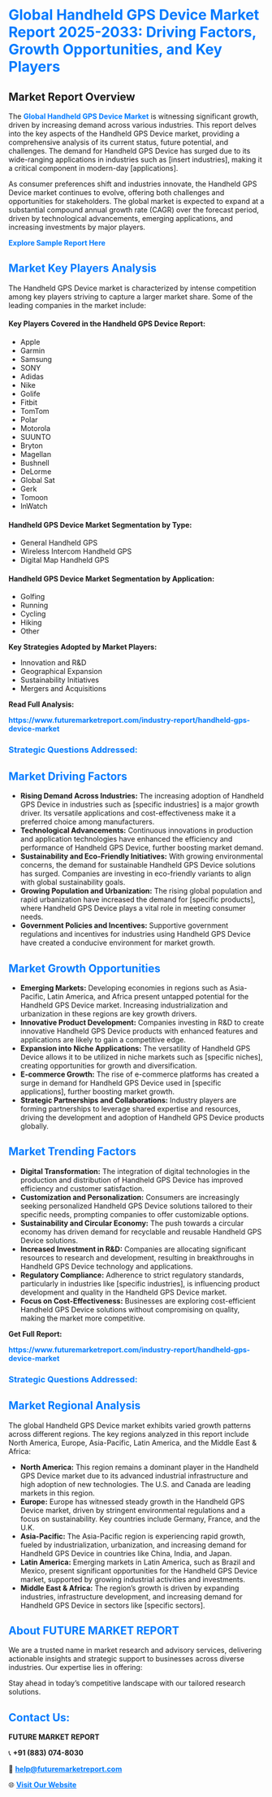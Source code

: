 <h1 style="color: #007BFF;">Global Handheld GPS Device Market Report 2025-2033: Driving Factors, Growth Opportunities, and Key Players</h1>

<section id="overview">
<h2>Market Report Overview</h2>
<p>The <a href="https://www.futuremarketreport.com/industry-report/handheld-gps-device-market" style="color: #007BFF; text-decoration: none;"><strong>Global Handheld GPS Device Market</strong></a> is witnessing significant growth, driven by increasing demand across various industries. This report delves into the key aspects of the Handheld GPS Device market, providing a comprehensive analysis of its current status, future potential, and challenges. The demand for Handheld GPS Device has surged due to its wide-ranging applications in industries such as [insert industries], making it a critical component in modern-day [applications].</p>
<p>As consumer preferences shift and industries innovate, the Handheld GPS Device market continues to evolve, offering both challenges and opportunities for stakeholders. The global market is expected to expand at a substantial compound annual growth rate (CAGR) over the forecast period, driven by technological advancements, emerging applications, and increasing investments by major players.</p>
</section>

<section id="overview">
<p><a href="https://www.futuremarketreport.com/request-sample/reportId=109117" style="color: #007BFF; text-decoration: none;"><strong>Explore Sample Report Here</strong></a></p>
</section>

<section id="key-players">
<h2 style="color: #007BFF;">Market Key Players Analysis</h2>
<p>The Handheld GPS Device market is characterized by intense competition among key players striving to capture a larger market share. Some of the leading companies in the market include:</p>
<h4>Key Players Covered in the Handheld GPS Device Report:</h4>
<ul><li>Apple</li><li>Garmin</li><li>Samsung</li><li>SONY</li><li>Adidas</li><li>Nike</li><li>Golife</li><li>Fitbit</li><li>TomTom</li><li>Polar</li><li>Motorola</li><li>SUUNTO</li><li>Bryton</li><li>Magellan</li><li>Bushnell</li><li>DeLorme</li><li>Global Sat</li><li>Gerk</li><li>Tomoon</li><li>InWatch</li></ul>
<h4>Handheld GPS Device Market Segmentation by Type:</h4>
<ul><li>General Handheld GPS</li><li>Wireless Intercom Handheld GPS</li><li>Digital Map Handheld GPS</li></ul>

<h4>Handheld GPS Device Market Segmentation by Application:</h4>
<ul><li>Golfing</li><li>Running</li><li>Cycling</li><li>Hiking</li><li>Other</li></ul>
<p><strong>Key Strategies Adopted by Market Players:</strong></p>
<ul>
<li>Innovation and R&D</li>
<li>Geographical Expansion</li>
<li>Sustainability Initiatives</li>
<li>Mergers and Acquisitions</li>
</ul>
</section>

<section>
<p><strong>Read Full Analysis: </strong></p><a href="https://www.futuremarketreport.com/industry-report/handheld-gps-device-market" style="color: #007BFF; text-decoration: none;"><strong>https://www.futuremarketreport.com/industry-report/handheld-gps-device-market</strong></a>
<h3 style="color: #007BFF;">Strategic Questions Addressed:</h3>
</section>

<section id="driving-factors">
<h2 style="color: #007BFF;">Market Driving Factors</h2>
<ul>
<li><strong>Rising Demand Across Industries:</strong> The increasing adoption of Handheld GPS Device in industries such as [specific industries] is a major growth driver. Its versatile applications and cost-effectiveness make it a preferred choice among manufacturers.</li>
<li><strong>Technological Advancements:</strong> Continuous innovations in production and application technologies have enhanced the efficiency and performance of Handheld GPS Device, further boosting market demand.</li>
<li><strong>Sustainability and Eco-Friendly Initiatives:</strong> With growing environmental concerns, the demand for sustainable Handheld GPS Device solutions has surged. Companies are investing in eco-friendly variants to align with global sustainability goals.</li>
<li><strong>Growing Population and Urbanization:</strong> The rising global population and rapid urbanization have increased the demand for [specific products], where Handheld GPS Device plays a vital role in meeting consumer needs.</li>
<li><strong>Government Policies and Incentives:</strong> Supportive government regulations and incentives for industries using Handheld GPS Device have created a conducive environment for market growth.</li>
</ul>
</section>

<section id="growth-opportunities">
<h2 style="color: #007BFF;">Market Growth Opportunities</h2>
<ul>
<li><strong>Emerging Markets:</strong> Developing economies in regions such as Asia-Pacific, Latin America, and Africa present untapped potential for the Handheld GPS Device market. Increasing industrialization and urbanization in these regions are key growth drivers.</li>
<li><strong>Innovative Product Development:</strong> Companies investing in R&D to create innovative Handheld GPS Device products with enhanced features and applications are likely to gain a competitive edge.</li>
<li><strong>Expansion into Niche Applications:</strong> The versatility of Handheld GPS Device allows it to be utilized in niche markets such as [specific niches], creating opportunities for growth and diversification.</li>
<li><strong>E-commerce Growth:</strong> The rise of e-commerce platforms has created a surge in demand for Handheld GPS Device used in [specific applications], further boosting market growth.</li>
<li><strong>Strategic Partnerships and Collaborations:</strong> Industry players are forming partnerships to leverage shared expertise and resources, driving the development and adoption of Handheld GPS Device products globally.</li>
</ul>
</section>

<section id="trending-factors">
<h2 style="color: #007BFF;">Market Trending Factors</h2>
<ul>
<li><strong>Digital Transformation:</strong> The integration of digital technologies in the production and distribution of Handheld GPS Device has improved efficiency and customer satisfaction.</li>
<li><strong>Customization and Personalization:</strong> Consumers are increasingly seeking personalized Handheld GPS Device solutions tailored to their specific needs, prompting companies to offer customizable options.</li>
<li><strong>Sustainability and Circular Economy:</strong> The push towards a circular economy has driven demand for recyclable and reusable Handheld GPS Device solutions.</li>
<li><strong>Increased Investment in R&D:</strong> Companies are allocating significant resources to research and development, resulting in breakthroughs in Handheld GPS Device technology and applications.</li>
<li><strong>Regulatory Compliance:</strong> Adherence to strict regulatory standards, particularly in industries like [specific industries], is influencing product development and quality in the Handheld GPS Device market.</li>
<li><strong>Focus on Cost-Effectiveness:</strong> Businesses are exploring cost-efficient Handheld GPS Device solutions without compromising on quality, making the market more competitive.</li>
</ul>
</section>

<section>
<p><strong>Get Full Report: </strong></p><a href="https://www.futuremarketreport.com/industry-report/handheld-gps-device-market" style="color: #007BFF; text-decoration: none;"><strong>https://www.futuremarketreport.com/industry-report/handheld-gps-device-market</strong></a>
<h3 style="color: #007BFF;">Strategic Questions Addressed:</h3>
</section>


<section id="regional-analysis">
<h2 style="color: #007BFF;">Market Regional Analysis</h2>
<p>The global Handheld GPS Device market exhibits varied growth patterns across different regions. The key regions analyzed in this report include North America, Europe, Asia-Pacific, Latin America, and the Middle East & Africa:</p>
<ul>
<li><strong>North America:</strong> This region remains a dominant player in the Handheld GPS Device market due to its advanced industrial infrastructure and high adoption of new technologies. The U.S. and Canada are leading markets in this region.</li>
<li><strong>Europe:</strong> Europe has witnessed steady growth in the Handheld GPS Device market, driven by stringent environmental regulations and a focus on sustainability. Key countries include Germany, France, and the U.K.</li>
<li><strong>Asia-Pacific:</strong> The Asia-Pacific region is experiencing rapid growth, fueled by industrialization, urbanization, and increasing demand for Handheld GPS Device in countries like China, India, and Japan.</li>
<li><strong>Latin America:</strong> Emerging markets in Latin America, such as Brazil and Mexico, present significant opportunities for the Handheld GPS Device market, supported by growing industrial activities and investments.</li>
<li><strong>Middle East & Africa:</strong> The region’s growth is driven by expanding industries, infrastructure development, and increasing demand for Handheld GPS Device in sectors like [specific sectors].</li>
</ul>
</section>

<footer>
<h2 style="color: #007BFF;">About FUTURE MARKET REPORT</h2>
<p>We are a trusted name in market research and advisory services, delivering actionable insights and strategic support to businesses across diverse industries. Our expertise lies in offering:</p>

<p>Stay ahead in today’s competitive landscape with our tailored research solutions.</p>

<h2 style="color: #007BFF;">Contact Us:</h2>
<p><strong>FUTURE MARKET REPORT</strong></p>
<p>📞 <strong>+91 (883) 074-8030</strong></p>
<p>📧 <strong><a href="mailto:help@futuremarketreport.com" style="color: #007BFF;">help@futuremarketreport.com</a></strong></p>
<p>🌐 <strong><a href="https://www.futuremarketreport.com/" style="color: #007BFF;">Visit Our Website</a></strong></p>
</footer>